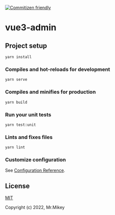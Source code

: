 [![Commitizen friendly](https://img.shields.io/badge/commitizen-friendly-brightgreen.svg)](http://commitizen.github.io/cz-cli/)

# vue3-admin

## Project setup
```
yarn install
```

### Compiles and hot-reloads for development
```
yarn serve
```

### Compiles and minifies for production
```
yarn build
```

### Run your unit tests
```
yarn test:unit
```

### Lints and fixes files
```
yarn lint
```

### Customize configuration
See [Configuration Reference](https://cli.vuejs.org/config/).

## License

[MIT](https://opensource.org/licenses/MIT)

Copyright (c) 2022, Mr.Mikey
